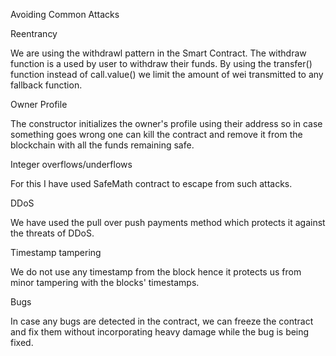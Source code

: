 Avoiding Common Attacks

Reentrancy

We are using the withdrawl pattern in the Smart Contract. The withdraw function is a used by user to withdraw their funds. By using the transfer() function instead of call.value() we limit the amount of wei transmitted to any fallback function.

Owner Profile

The constructor initializes the owner's profile using their address so in case something goes wrong one can kill the contract and remove it from the blockchain with all the funds remaining safe.

Integer overflows/underflows

For this I have used SafeMath contract to escape from such attacks.

DDoS

We have used the pull over push payments method which protects it against the threats of DDoS.


Timestamp tampering


We do not use any timestamp from the block hence it protects us from minor tampering with the blocks' timestamps.

Bugs

In case any bugs are detected in the contract, we can freeze the contract and fix them without incorporating heavy damage while the bug is being fixed.
